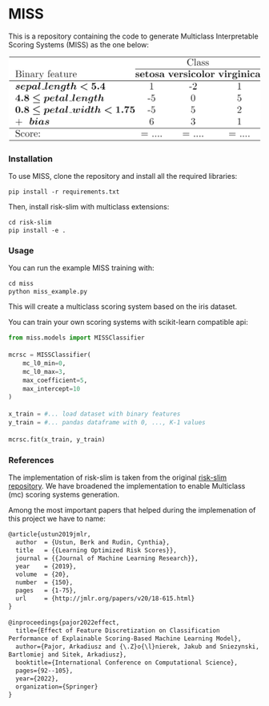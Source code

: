 # MISS
This is a repository containing the code to generate Multiclass Interpretable Scoring Systems (MISS) as the one below:

![MISS](./images/example.png)

### Installation

To use MISS, clone the repository and install all the required libraries:
```shell
pip install -r requirements.txt
```


Then, install risk-slim with multiclass extensions:
```shell
cd risk-slim
pip install -e .
```

### Usage
You can run the example MISS training with:
```shell
cd miss
python miss_example.py
```

This will create a multiclass scoring system based on the iris dataset.

You can train your own scoring systems with scikit-learn compatible api:
```python
from miss.models import MISSClassifier

mcrsc = MISSClassifier(
    mc_l0_min=0,
    mc_l0_max=3,
    max_coefficient=5,
    max_intercept=10
)

x_train = #... load dataset with binary features
y_train = #... pandas dataframe with 0, ..., K-1 values

mcrsc.fit(x_train, y_train)
```


### References
The implementation of risk-slim is taken from the original [risk-slim repository](https://github.com/ustunb/risk-slim). 
We have broadened the implementation to enable Multiclass (mc) scoring systems generation.

Among the most important papers that helped during the implemenation of this project we have to name:
```
@article{ustun2019jmlr,
  author  = {Ustun, Berk and Rudin, Cynthia},
  title   = {{Learning Optimized Risk Scores}},
  journal = {{Journal of Machine Learning Research}},
  year    = {2019},
  volume  = {20},
  number  = {150},
  pages   = {1-75},
  url     = {http://jmlr.org/papers/v20/18-615.html}
}

@inproceedings{pajor2022effect,
  title={Effect of Feature Discretization on Classification Performance of Explainable Scoring-Based Machine Learning Model},
  author={Pajor, Arkadiusz and {\.Z}o{\l}nierek, Jakub and Sniezynski, Bartlomiej and Sitek, Arkadiusz},
  booktitle={International Conference on Computational Science},
  pages={92--105},
  year={2022},
  organization={Springer}
}
```
